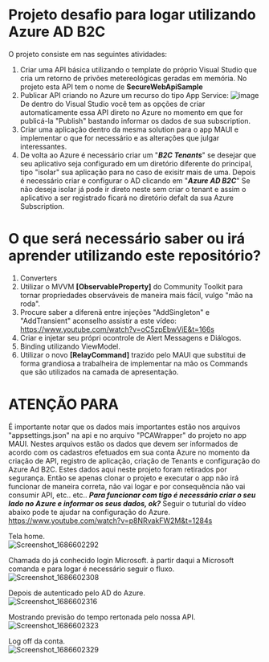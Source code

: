 # Projeto desafio para logar utilizando Azure AD B2C
O projeto consiste em nas seguintes atividades:
1. Criar uma API básica utilizando o template do próprio Visual Studio que cria um retorno de privões metereológicas geradas em memória. No projeto esta API tem o nome de **SecureWebApiSample**
2. Publicar API criando no Azure um recurso do tipo App Service:
![image](https://github.com/breula/AvanadeMauiMsalAuth/assets/17342213/a1d25efa-cd47-4c2c-9f71-a40c9650f5bb)<br>
De dentro do Visual Studio você tem as opções de criar automaticamente essa API direto no Azure no momento em que for publicá-la "Publish" bastando informar os dados de sua subscription.
3. Criar uma aplicação dentro da mesma solution para o app MAUI e implementar o que for necessário e as alterações que julgar interessantes.
4. De volta ao Azure é necessário criar um "***B2C Tenants***" 
se desejar que seu aplicativo seja configurado em um diretório diferente do principal, tipo "isolar" sua aplicação para no caso de exisitr mais de uma. Depois é necessário criar e configurar o AD clicando em
"***Azure AD B2C***" Se não deseja isolar já pode ir direto neste sem criar o tenant e assim o aplicativo a ser registrado ficará no diretório defalt da sua Azure Subscription. 

# O que será necessário saber ou irá aprender utilizando este repositório?
1. Converters
2. Utilizar o MVVM **[ObservableProperty]** do Community Toolkit para tornar propriedades observáveis de maneira mais fácil, vulgo "mão na roda".
3. Procure saber a diferenã entre injeções "AddSingleton" e "AddTransient" aconselho assistir a este vídeo: https://www.youtube.com/watch?v=oC5zpEbwViE&t=166s
4. Criar e injetar seu própri ocontrole de Alert Messagens e Diálogos.
5. Binding utilizando ViewModel.
6. Utilizar o novo **[RelayCommand]** trazido pelo MAUI que substitui de forma grandiosa a trabalheira de implementar na mão os Commands que são utilizados na camada de apresentação.

# ATENÇÃO PARA
É importante notar que os dados mais importantes estão nos arquivos "appsettings.json" na api e no arquivo "PCAWrapper" do projeto no app MAUI. Nestes arquivos estão os dados que devem ser informados de acordo com os cadastros efetuados em sua conta Azure no momento da criação de API, registro de aplicação, criação de Tenants e configuração do Azure Ad B2C.
Estes dados aqui neste projeto foram retirados por segurança. Então se apenas clonar o projeto e executar o app não irá funcionar de maneira correta, não vai logar e por consequência não vai consumir API, etc.. etc..
***Para funcionar com tigo é necessário criar o seu lado no Azure e informar os seus dados, ok?***
Seguir o tuturial do vídeo abaixo pode te ajudar na configuração do Azure.<br>
https://www.youtube.com/watch?v=p8NRvakFW2M&t=1284s


Tela home.<br>
![Screenshot_1686602292](https://github.com/breula/AvanadeMauiMsalAuth/assets/17342213/9dc8100b-00d5-4bef-a9cb-6c614f8e947e)

Chamada do já conhecido login Microsoft. à partir daqui a Microsoft comanda e para logar é necessário seguir o fluxo.<br>
![Screenshot_1686602308](https://github.com/breula/AvanadeMauiMsalAuth/assets/17342213/2bfa5d6a-d8c7-466b-a18d-d10b7f91ecc9)

Depois de autenticado pelo AD do Azure.<br>
![Screenshot_1686602316](https://github.com/breula/AvanadeMauiMsalAuth/assets/17342213/c1a7c2a7-546d-4fd1-9377-bdc1a7cb05cc)

Mostrando previsão do tempo rertonada pelo nossa API.<br>
![Screenshot_1686602323](https://github.com/breula/AvanadeMauiMsalAuth/assets/17342213/c196df5e-d359-4e6e-9519-da285776732a)

Log off da conta.<br>
![Screenshot_1686602329](https://github.com/breula/AvanadeMauiMsalAuth/assets/17342213/7b73a954-c6d5-463d-be04-f3f8edeedcec)
